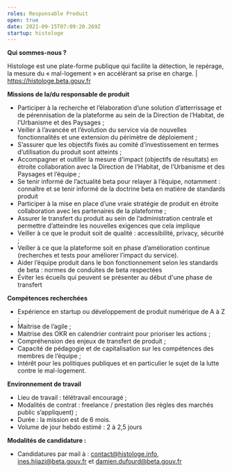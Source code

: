 ```yaml
---
roles: Responsable Produit
open: true
date: 2021-09-15T07:09:20.269Z
startup: histologe
---
```

**Qui sommes-nous ?** 

Histologe est une plate-forme publique qui facilite la détection, le repérage, la mesure du « mal-logement » en accélérant sa prise en charge. | https://histologe.beta.gouv.fr  

**Missions de la/du responsable de produit**  

* Participer à la recherche et l’élaboration d’une solution d’atterrissage et de pérennisation de la plateforme au sein de la Direction de l’Habitat, de l’Urbanisme et des Paysages ; 
* Veiller à l’avancée et l’évolution du service via de nouvelles fonctionnalités et une extension du périmètre de déploiement ; 
* S’assurer que les objectifs fixés au comité d’investissement en termes d’utilisation du produit sont atteints ; 
* Accompagner et outiller la mesure d'impact (objectifs de résultats) en étroite collaboration avec la Direction de l’Habitat, de l’Urbanisme et des Paysages et l’équipe ; 
* Se tenir informé de l’actualité beta pour relayer à l’équipe, notamment : connaître et se tenir informé de la doctrine beta en matière de standards produit 
* Participer à la mise en place d’une vraie stratégie de produit en étroite collaboration avec les partenaires de la plateforme ; 
* Assurer le transfert du produit au sein de l’administration centrale et permettre d’atteindre les nouvelles exigences que cela implique 
* Veiller à ce que le produit soit de qualité : accessibilité, privacy, sécurité ; 
* Veiller à ce que la plateforme soit en phase d’amélioration continue (recherches et tests pour améliorer l’impact du service). 
* Aider l’équipe produit dans le bon fonctionnement selon les standards de beta : normes de conduites de beta respectées 
* Éviter les écueils qui peuvent se présenter au début d'une phase de transfert 

**Compétences recherchées** 

* Expérience en startup ou développement de produit numérique de A à Z ; 
* Maitrise de l’agile ; 	 
* Maitrise des OKR en calendrier contraint pour prioriser les actions ;  
* Compréhension des enjeux de transfert de produit ;  
* Capacité de pédagogie et de capitalisation sur les compétences des membres de l’équipe ;  
* Intérêt pour les politiques publiques et en particulier le sujet de la lutte contre le mal-logement. 

**Environnement de travail** 

* Lieu de travail : télétravail encouragé ; 	 
* Modalités de contrat : freelance / prestation (les règles des marchés public s’appliquent) ; 	 
* Durée : la mission est de 6 mois. 
* Volume de jour hebdo estimé : 2 à 2,5 jours 

**Modalités de candidature :** 

* Candidatures par mail à : contact@histologe.info, ines.hijazi@beta.gouv.fr et damien.dufourd@beta.gouv.fr